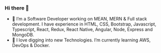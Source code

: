 ### Hi there 👋

- 🔭 I’m a Software Developer working on MEAN, MERN & Full stack development. I have experience in HTML, CSS, Bootstrap, Javascript, Typescript, React, Redux, React Native, Angular, Node, Express and MongoDB.
- 🌱 I love digging into new Technologies. I’m currently learning AWS, DevOps & Docker. 




<!--
**Shweta7157/Shweta7157** is a ✨ _special_ ✨ repository because its `README.md` (this file) appears on your GitHub profile.

Here are some ideas to get you started:

- 🔭 I’m currently working on ...
- 🌱 I’m currently learning ...
- 👯 I’m looking to collaborate on ...
- 🤔 I’m looking for help with ...
- 💬 Ask me about ...
- 📫 How to reach me: ...
- 😄 Pronouns: ...
- ⚡ Fun fact: ...
-->

